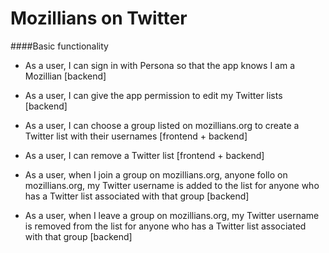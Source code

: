 Mozillians on Twitter
=====================

####Basic functionality

* As a user, I can sign in with Persona so that the app knows I am a Mozillian [backend]

* As a user, I can give the app permission to edit my Twitter lists [backend]

* As a user, I can choose a group listed on mozillians.org to create a Twitter list with their usernames [frontend + backend]

* As a user, I can remove a Twitter list  [frontend + backend]

* As a user, when I join a group on mozillians.org, anyone follo on mozillians.org, my Twitter username is added to the list for anyone who has a Twitter list associated with that group [backend]

* As a user, when I leave a group on mozillians.org, my Twitter username is removed from the list for anyone who has a Twitter list associated with that group [backend]
